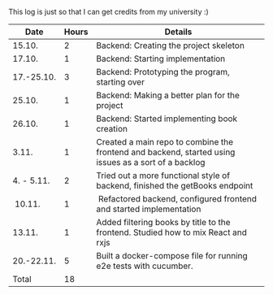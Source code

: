 This log is just so that I can get credits from my university :)

| Date       | Hours | Details                                                                                              |
|------------|-------|------------------------------------------------------------------------------------------------------|
| 15.10.     | 2     | Backend: Creating the project skeleton                                                               |
| 17.10.     | 1     | Backend: Starting implementation                                                                     |
| 17.-25.10. | 3     | Backend: Prototyping the program, starting over                                                      |
| 25.10.     | 1     | Backend: Making a better plan for the project                                                        |
| 26.10.     | 1     | Backend: Started implementing book creation     							                            |
| 3.11.      | 1     | Created a main repo to combine the frontend and backend, started using issues as a sort of a backlog |
| 4. - 5.11. | 2     | Tried out a more functional style of backend, finished the getBooks endpoint                         |
| 10.11.     | 1     | Refactored backend, configured frontend and started implementation                                   |
| 13.11.     | 1     | Added filtering books by title to the frontend. Studied how to mix React and rxjs                    |
| 20.-22.11. | 5     | Built a docker-compose file for running e2e tests with cucumber.                                     |
| Total      | 18    |                                                 							                            |



